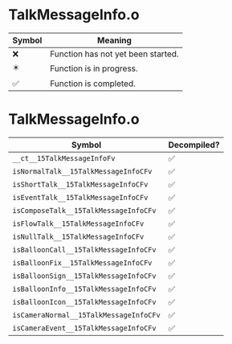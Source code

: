 # TalkMessageInfo.o
| Symbol | Meaning 
| ------------- | ------------- 
| :x: | Function has not yet been started. 
| :eight_pointed_black_star: | Function is in progress. 
| :white_check_mark: | Function is completed. 


# TalkMessageInfo.o
| Symbol | Decompiled? |
| ------------- | ------------- |
| `__ct__15TalkMessageInfoFv` | :white_check_mark: |
| `isNormalTalk__15TalkMessageInfoCFv` | :white_check_mark: |
| `isShortTalk__15TalkMessageInfoCFv` | :white_check_mark: |
| `isEventTalk__15TalkMessageInfoCFv` | :white_check_mark: |
| `isComposeTalk__15TalkMessageInfoCFv` | :white_check_mark: |
| `isFlowTalk__15TalkMessageInfoCFv` | :white_check_mark: |
| `isNullTalk__15TalkMessageInfoCFv` | :white_check_mark: |
| `isBalloonCall__15TalkMessageInfoCFv` | :white_check_mark: |
| `isBalloonFix__15TalkMessageInfoCFv` | :white_check_mark: |
| `isBalloonSign__15TalkMessageInfoCFv` | :white_check_mark: |
| `isBalloonInfo__15TalkMessageInfoCFv` | :white_check_mark: |
| `isBalloonIcon__15TalkMessageInfoCFv` | :white_check_mark: |
| `isCameraNormal__15TalkMessageInfoCFv` | :white_check_mark: |
| `isCameraEvent__15TalkMessageInfoCFv` | :white_check_mark: |
